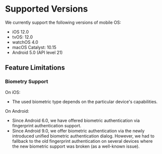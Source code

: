 # Supported Versions

We currently support the following versions of mobile OS:

- iOS 12.0
- tvOS: 12.0
- watchOS 4.0
- macOS Catalyst: 10.15
- Android 5.0 (API level 21)

## Feature Limitations

### Biometry Support

On iOS:

- The used biometric type depends on the particular device's capabilities.

On Android:

- Since Android 6.0, we have offered biometric authentication via fingerprint authentication support.
- Since Android 9.0, we offer biometric authentication via the newly introduced unified biometric authentication dialog. However, we had to fallback to the old fingerprint authentication on several devices where the new biometric support was broken (as a well-known issue).
